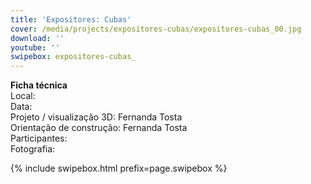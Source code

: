 ```yaml
---
title: 'Expositores: Cubas'
cover: /media/projects/expositores-cubas/expositores-cubas_00.jpg
download: ''
youtube: ''
swipebox: expositores-cubas_
---
```

**Ficha técnica**  
Local:  
Data:  
Projeto / visualização 3D: Fernanda Tosta  
Orientação de construção: Fernanda Tosta  
Participantes:  
Fotografia:  

{% include swipebox.html prefix=page.swipebox %}
